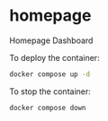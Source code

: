 # homepage
Homepage Dashboard

To deploy the container:
```bash
docker compose up -d
```

To stop the container:
```bash
docker compose down
```
